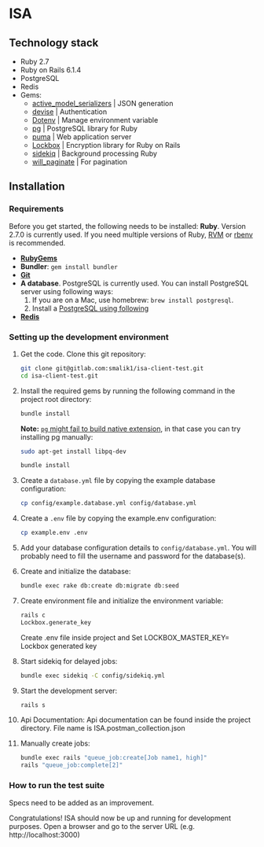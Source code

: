 # ISA

## Technology stack

- Ruby 2.7
- Ruby on Rails 6.1.4
- PostgreSQL
- Redis
- Gems:
    -  [active_model_serializers](https://github.com/rails-api/active_model_serializers) | JSON generation
    -  [devise](https://github.com/plataformatec/devise) | Authentication
    -  [Dotenv](https://github.com/bkeepers/dotenv) | Manage environment variable
    -  [pg](https://github.com/ged/ruby-pg) | PostgreSQL library for Ruby
    -  [puma](https://github.com/puma/puma) | Web application server
    -  [Lockbox](https://github.com/ankane/lockbox) | Encryption library for Ruby on Rails
    -  [sidekiq](https://github.com/mperham/sidekiq) | Background processing Ruby
    -  [will_paginate](https://github.com/mislav/will_paginate) | For pagination

## Installation

### Requirements

Before you get started, the following needs to be installed:
   **Ruby**. Version 2.7.0 is currently used. If you need multiple versions of Ruby, [RVM](https://rvm.io//) or [rbenv](https://github.com/rbenv/rbenv) is recommended.
  * [**RubyGems**](http://rubygems.org/)
  * **Bundler**: `gem install bundler`
  * [**Git**](http://help.github.com/git-installation-redirect)
  * **A database**. PostgreSQL is currently used. You can install PostgreSQL server using following ways:
    1. If you are on a Mac, use homebrew: `brew install postgresql`.
    2. Install a [PostgreSQL using following](https://www.postgresql.org/download/linux/ubuntu/)
  * [**Redis**](https://www.digitalocean.com/community/tutorials/how-to-install-and-secure-redis-on-ubuntu-20-04)

### Setting up the development environment

1.  Get the code. Clone this git repository:

    ```bash
    git clone git@gitlab.com:smalik1/isa-client-test.git
    cd isa-client-test.git
    ```

2.  Install the required gems by running the following command in the project root directory:

    ```bash
    bundle install
    ```

    **Note:** [`pg` might fail to build native extension](https://stackoverflow.com/questions/4827092/unable-to-install-pg-gem), in that case you can try installing pg manually:

    ```bash
    sudo apt-get install libpq-dev

    bundle install
    ```

3.  Create a `database.yml` file by copying the example database configuration:

    ```bash
    cp config/example.database.yml config/database.yml
    ```

4.  Create a `.env` file by copying the example.env configuration:

    ```bash
    cp example.env .env
    ```

5.  Add your database configuration details to `config/database.yml`. You will probably need to fill the username and password for the database(s).

6.  Create and initialize the database:

    ```bash
    bundle exec rake db:create db:migrate db:seed
    ```

7.  Create environment file and initialize the environment variable:

    ```bash
    rails c
    Lockbox.generate_key
    ```
    Create .env file inside project and Set LOCKBOX_MASTER_KEY= Lockbox generated key

8. Start sidekiq for delayed jobs:
    ```bash
    bundle exec sidekiq -C config/sidekiq.yml
    ```

9.  Start the development server:

    ```bash
    rails s
    ```

10.  Api Documentation: Api documentation can be found inside the project directory. File name is ISA.postman_collection.json

11. Manually create jobs:
    
    ```bash
    bundle exec rails "queue_job:create[Job name1, high]"
    rails "queue_job:complete[2]"
    ```

### How to run the test suite

Specs need to be added as an improvement.


Congratulations! ISA should now be up and running for development purposes. Open a browser and go to the server URL (e.g. http://localhost:3000)

